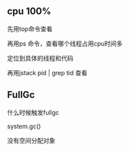 ## cpu 100%

先用top命令查看

再用ps 命令，查看哪个线程占用cpu时间多

定位到具体的线程和代码

再用jstack pid | grep tid 查看 



## FullGc

什么时候触发fullgc

system.gc()

没有空间分配对象